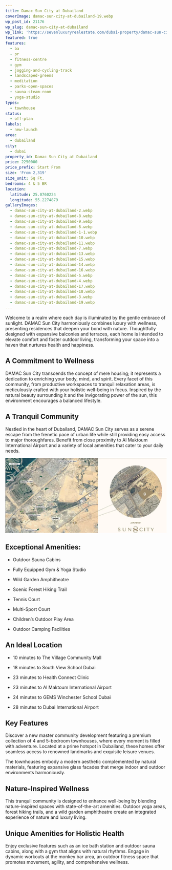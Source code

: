 ```yaml
---
title: Damac Sun City at Dubailand
coverImage: damac-sun-city-at-dubailand-19.webp
wp_post_id: 21176
wp_slug: damac-sun-city-at-dubailand
wp_link: 'https://sevenluxuryrealestate.com/dubai-property/damac-sun-city-at-dubailand/'
featured: true
features:
  - ba
  - pr
  - fitness-centre
  - gym
  - jogging-and-cycling-track
  - landscaped-greens
  - meditation
  - parks-open-spaces
  - sauna-steam-room
  - yoga-studio
types:
  - townhouse
status:
  - off-plan
labels:
  - new-launch
area:
  - dubailand
city:
  - dubai
property_id: Damac Sun City at Dubailand
price: 2250000
price_prefix: Start From
size: 'From 2,319'
size_unit: Sq Ft.
bedrooms: 4 & 5 BR
location:
  latitude: 25.0760224
  longitude: 55.2274879
galleryImages:
  - damac-sun-city-at-dubailand-2.webp
  - damac-sun-city-at-dubailand-8.webp
  - damac-sun-city-at-dubailand-9.webp
  - damac-sun-city-at-dubailand-6.webp
  - damac-sun-city-at-dubailand-1-1.webp
  - damac-sun-city-at-dubailand-10.webp
  - damac-sun-city-at-dubailand-11.webp
  - damac-sun-city-at-dubailand-7.webp
  - damac-sun-city-at-dubailand-13.webp
  - damac-sun-city-at-dubailand-15.webp
  - damac-sun-city-at-dubailand-14.webp
  - damac-sun-city-at-dubailand-16.webp
  - damac-sun-city-at-dubailand-5.webp
  - damac-sun-city-at-dubailand-4.webp
  - damac-sun-city-at-dubailand-17.webp
  - damac-sun-city-at-dubailand-18.webp
  - damac-sun-city-at-dubailand-3.webp
  - damac-sun-city-at-dubailand-19.webp
---
```


Welcome to a realm where each day is illuminated by the gentle embrace of sunlight. DAMAC Sun City harmoniously combines luxury with wellness, presenting residences that deepen your bond with nature. Thoughtfully designed with expansive balconies and terraces, each home is intended to elevate comfort and foster outdoor living, transforming your space into a haven that nurtures health and happiness.

## **A Commitment to Wellness**

DAMAC Sun City transcends the concept of mere housing; it represents a dedication to enriching your body, mind, and spirit. Every facet of this community, from productive workspaces to tranquil relaxation areas, is meticulously crafted with your holistic well-being in focus. Inspired by the natural beauty surrounding it and the invigorating power of the sun, this environment encourages a balanced lifestyle.

## **A Tranquil Community**

Nestled in the heart of Dubailand, DAMAC Sun City serves as a serene escape from the frenetic pace of urban life while still providing easy access to major thoroughfares. Benefit from close proximity to Al Maktoum International Airport and a variety of local amenities that cater to your daily needs.

![Damac Sun City at Dubailand - Seven Luxury Real Estate](images/damac-sun-city-at-dubailand-12.webp)

## **Exceptional Amenities:**

- Outdoor Sauna Cabins

- Fully Equipped Gym & Yoga Studio

- Wild Garden Amphitheatre

- Scenic Forest Hiking Trail

- Tennis Court

- Multi-Sport Court

- Children’s Outdoor Play Area

- Outdoor Camping Facilities

## **An Ideal Location**

- 10 minutes to The Village Community Mall

- 18 minutes to South View School Dubai

- 23 minutes to Health Connect Clinic

- 23 minutes to Al Maktoum International Airport

- 24 minutes to GEMS Winchester School Dubai

- 28 minutes to Dubai International Airport

## **Key Features**

Discover a new master community development featuring a premium collection of 4 and 5-bedroom townhouses, where every moment is filled with adventure. Located at a prime hotspot in Dubailand, these homes offer seamless access to renowned landmarks and exquisite leisure venues.

The townhouses embody a modern aesthetic complemented by natural materials, featuring expansive glass facades that merge indoor and outdoor environments harmoniously.

## **Nature-Inspired Wellness**

This tranquil community is designed to enhance well-being by blending nature-inspired spaces with state-of-the-art amenities. Outdoor yoga areas, forest hiking trails, and a wild garden amphitheatre create an integrated experience of nature and luxury living.

## **Unique Amenities for Holistic Health**

Enjoy exclusive features such as an ice bath station and outdoor sauna cabins, along with a gym that aligns with natural rhythms. Engage in dynamic workouts at the monkey bar area, an outdoor fitness space that promotes movement, agility, and comprehensive wellness.
